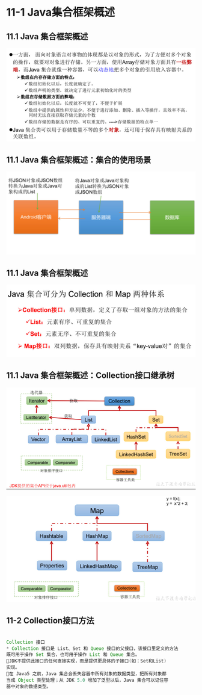 # 11-1 Java集合框架概述
## 11.1 Java 集合框架概述
![title](https://raw.githubusercontent.com/XJZ-0707/imge/master/gitnote/2019/10/07/%E9%9B%86%E5%90%8801-1570437104798.jpg)
## 11.1 Java 集合框架概述：集合的使用场景
![title](https://raw.githubusercontent.com/XJZ-0707/imge/master/gitnote/2019/10/07/%E9%9B%86%E5%90%8802-1570437162647.jpg)
## 11.1 Java 集合框架概述
![title](https://raw.githubusercontent.com/XJZ-0707/imge/master/gitnote/2019/10/07/%E9%9B%86%E5%90%8803-1570437236503.jpg)

## 11.1 Java 集合框架概述：Collection接口继承树
![title](https://raw.githubusercontent.com/XJZ-0707/imge/master/gitnote/2019/10/07/%E9%9B%86%E5%90%8804-1570437296842.jpg)

![title](https://raw.githubusercontent.com/XJZ-0707/imge/master/gitnote/2019/10/07/%E9%9B%86%E5%90%8805-1570439757008.jpg)


## 11-2 Collection接口方法
```java

Collection 接口
* Collection 接口是 List、Set 和 Queue 接口的父接口，该接口里定义的方法
既可用于操作 Set 集合，也可用于操作 List 和 Queue 集合。
JDK不提供此接口的任何直接实现，而是提供更具体的子接口(如：Set和List)
实现。
在 Java5 之前，Java 集合会丢失容器中所有对象的数据类型，把所有对象都
当成 Object 类型处理；从 JDK 5.0 增加了泛型以后，Java 集合可以记住容
器中对象的数据类型。

```




